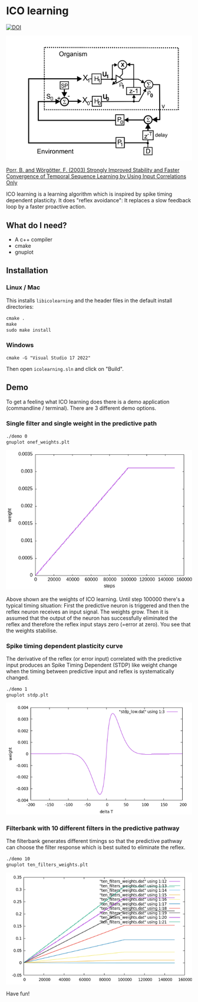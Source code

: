 # ICO learning

[![DOI](https://zenodo.org/badge/397375628.svg)](https://zenodo.org/badge/latestdoi/397375628)

![alt tag](closedloop.png)

[Porr, B. and Wörgötter, F. (2003) Strongly Improved Stability and Faster Convergence of Temporal Sequence Learning by Using Input Correlations Only](https://direct.mit.edu/neco/article/18/6/1380/7111/Strongly-Improved-Stability-and-Faster-Convergence)

ICO learning is a learning algorithm which is inspired by spike timing
dependent plasticity. It does "reflex avoidance": It replaces
a slow feedback loop by a faster proactive action.


## What do I need?
  - A c++ compiler
  - cmake
  - gnuplot


## Installation

### Linux / Mac
This installs `libicolearning` and the header files
in the default install directories:
```
cmake .
make
sudo make install
```

### Windows

```
cmake -G "Visual Studio 17 2022"
```

Then open `icolearning.sln` and click on "Build".

## Demo
To get a feeling what ICO learning does there is a demo
application (commandline / terminal). There are 3 different demo options.

### Single filter and single weight in the predictive path

```
./demo 0
gnuplot onef_weights.plt
```

![alt tag](onef_out.png)

Above shown are the weights of ICO learning. Until step 100000
there's a typical timing situation: First the predictive
neuron is triggered and then the reflex neuron receives an input signal.
The weights grow. Then it is assumed that the output of the
neuron has successfully eliminated the reflex and therefore
the reflex input stays zero (=error at zero). You see that the weights
stabilise.


### Spike timing dependent plasticity curve

The derivative of the reflex (or error input) correlated with the predictive input produces
an Spike Timing Dependent (STDP) like weight change when the timing between predictive input
and reflex is systematically changed.


```
./demo 1
gnuplot stdp.plt
```

![alt tag](stdp.png)

### Filterbank with 10 different filters in the predictive pathway

The filterbank generates different timings so that the predictive pathway can choose
the filter response which is best suited to eliminate the reflex.

```
./demo 10
gnuplot ten_filters_weights.plt
```

![alt tag](ten_filt.png)

Have fun!
